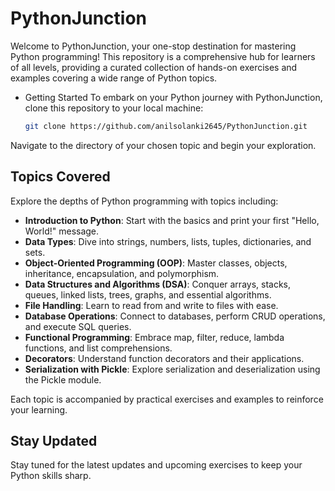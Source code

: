 # PythonJunction
Welcome to PythonJunction, your one-stop destination for mastering Python programming! This repository is a comprehensive hub for learners of all levels, providing a curated collection of hands-on exercises and examples covering a wide range of Python topics.
* Getting Started
To embark on your Python journey with PythonJunction, clone this repository to your local machine:

   ```bash
  git clone https://github.com/anilsolanki2645/PythonJunction.git

Navigate to the directory of your chosen topic and begin your exploration.

## Topics Covered

Explore the depths of Python programming with topics including:

- **Introduction to Python**: Start with the basics and print your first "Hello, World!" message.
- **Data Types**: Dive into strings, numbers, lists, tuples, dictionaries, and sets.
- **Object-Oriented Programming (OOP)**: Master classes, objects, inheritance, encapsulation, and polymorphism.
- **Data Structures and Algorithms (DSA)**: Conquer arrays, stacks, queues, linked lists, trees, graphs, and essential algorithms.
- **File Handling**: Learn to read from and write to files with ease.
- **Database Operations**: Connect to databases, perform CRUD operations, and execute SQL queries.
- **Functional Programming**: Embrace map, filter, reduce, lambda functions, and list comprehensions.
- **Decorators**: Understand function decorators and their applications.
- **Serialization with Pickle**: Explore serialization and deserialization using the Pickle module.

Each topic is accompanied by practical exercises and examples to reinforce your learning.

## Stay Updated

Stay tuned for the latest updates and upcoming exercises to keep your Python skills sharp.
